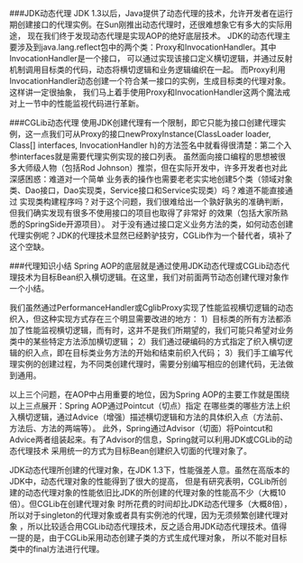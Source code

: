 ###JDK动态代理
JDK 1.3以后，Java提供了动态代理的技术，允许开发者在运行期创建接口的代理实例。在Sun刚推出动态代理时，还很难想象它有多大的实际用途，
现在我们终于发现动态代理是实现AOP的绝好底层技术。
JDK的动态代理主要涉及到java.lang.reflect包中的两个类：Proxy和InvocationHandler。其中InvocationHandler是一个接口，
可以通过实现该接口定义横切逻辑，并通过反射机制调用目标类的代码，动态将横切逻辑和业务逻辑编织在一起。
而Proxy利用InvocationHandler动态创建一个符合某一接口的实例，生成目标类的代理对象。这样讲一定很抽象，
我们马上着手使用Proxy和InvocationHandler这两个魔法戒对上一节中的性能监视代码进行革新。

###CGLib动态代理
使用JDK创建代理有一个限制，即它只能为接口创建代理实例，这一点我们可从Proxy的接口newProxyInstance(ClassLoader loader,
 Class[] interfaces, InvocationHandler h)的方法签名中就看得很清楚：第二个入参interfaces就是需要代理实例实现的接口列表。
 虽然面向接口编程的思想被很多大师级人物（包括Rod Johnson）推崇，但在实际开发中，许多开发者也对此深感困惑：难道对一个简单
 业务表的操作也需要老老实实地创建5个类（领域对象类、Dao接口，Dao实现类，Service接口和Service实现类）吗？难道不能直接通过
 实现类构建程序吗？对于这个问题，我们很难给出一个孰好孰劣的准确判断，但我们确实发现有很多不使用接口的项目也取得了非常好
 的效果（包括大家所熟悉的SpringSide开源项目）。
对于没有通过接口定义业务方法的类，如何动态创建代理实例呢？JDK的代理技术显然已经黔驴技穷，CGLib作为一个替代者，填补了这个空缺。

###代理知识小结
Spring AOP的底层就是通过使用JDK动态代理或CGLib动态代理技术为目标Bean织入横切逻辑。在这里，我们对前面两节动态创建代理对象作一个小结。

我们虽然通过PerformanceHandler或CglibProxy实现了性能监视横切逻辑的动态织入，但这种实现方式存在三个明显需要改进的地方：
1）目标类的所有方法都添加了性能监视横切逻辑，而有时，这并不是我们所期望的，我们可能只希望对业务类中的某些特定方法添加横切逻辑；
2）我们通过硬编码的方式指定了织入横切逻辑的织入点，即在目标类业务方法的开始和结束前织入代码；
3）我们手工编写代理实例的创建过程，为不同类创建代理时，需要分别编写相应的创建代码，无法做到通用。

以上三个问题，在AOP中占用重要的地位，因为Spring AOP的主要工作就是围绕以上三点展开：Spring AOP通过Pointcut（切点）指定
在哪些类的哪些方法上织入横切逻辑，通过Advice（增强）描述横切逻辑和方法的具体织入点（方法前、方法后、方法的两端等）。
此外，Spring通过Advisor（切面）将Pointcut和Advice两者组装起来。有了Advisor的信息，Spring就可以利用JDK或CGLib的动态代理技术
采用统一的方式为目标Bean创建织入切面的代理对象了。

JDK动态代理所创建的代理对象，在JDK 1.3下，性能强差人意。虽然在高版本的JDK中，动态代理对象的性能得到了很大的提高，
但是有研究表明，CGLib所创建的动态代理对象的性能依旧比JDK的所创建的代理对象的性能高不少（大概10倍）。但CGLib在创建代理对象
时所花费的时间却比JDK动态代理多（大概8倍），所以对于singleton的代理对象或者具有实例池的代理，因为无须频繁创建代理对象
，所以比较适合用CGLib动态代理技术，反之适合用JDK动态代理技术。值得一提的是，由于CGLib采用动态创建子类的方式生成代理对象，
所以不能对目标类中的final方法进行代理。
